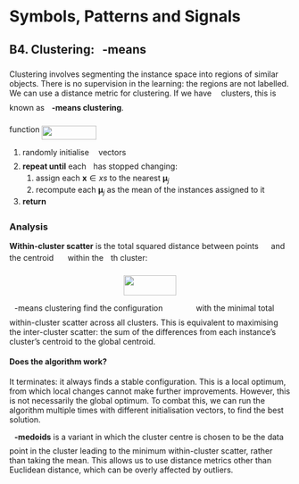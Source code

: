 # Symbols, Patterns and Signals

## B4. Clustering: <img src="/tex/63bb9849783d01d91403bc9a5fea12a2.svg?invert_in_darkmode&sanitize=true" align=middle width=9.075367949999992pt height=22.831056599999986pt/>-means

Clustering involves segmenting the instance space into regions of similar objects. There is no supervision in the learning: the regions are not labelled. We can use a distance metric for clustering. If we have <img src="/tex/63bb9849783d01d91403bc9a5fea12a2.svg?invert_in_darkmode&sanitize=true" align=middle width=9.075367949999992pt height=22.831056599999986pt/> clusters, this is known as **<img src="/tex/63bb9849783d01d91403bc9a5fea12a2.svg?invert_in_darkmode&sanitize=true" align=middle width=9.075367949999992pt height=22.831056599999986pt/>-means clustering**.

function <img src="/tex/4e50773f30bf5d635345035116fe6c80.svg?invert_in_darkmode&sanitize=true" align=middle width=97.36312905pt height=24.65753399999998pt/>

1. randomly initialise <img src="/tex/63bb9849783d01d91403bc9a5fea12a2.svg?invert_in_darkmode&sanitize=true" align=middle width=9.075367949999992pt height=22.831056599999986pt/> vectors <img src="/tex/db23570dd407dca4b949935269d8d766.svg?invert_in_darkmode&sanitize=true" align=middle width=51.760031399999995pt height=14.15524440000002pt/>
2. **repeat until** each <img src="/tex/b10f1a73c4bbb9953fac419cd1828d3c.svg?invert_in_darkmode&sanitize=true" align=middle width=4.650899549999991pt height=14.15524440000002pt/> has stopped changing:
   1. assign each $\mathbf x \in xs$ to the nearest $\mathbf μ_j$
   2. recompute each $\mathbf μ_j$ as the mean of the instances assigned to it
3. **return** <img src="/tex/db23570dd407dca4b949935269d8d766.svg?invert_in_darkmode&sanitize=true" align=middle width=51.760031399999995pt height=14.15524440000002pt/>

### Analysis

**Within-cluster scatter** is the total squared distance between points <img src="/tex/eb9d118bc54ee2366c55493ee8aabe04.svg?invert_in_darkmode&sanitize=true" align=middle width=14.628015599999989pt height=14.611878600000017pt/> and the centroid <img src="/tex/9e98439d61e709ce950ff5b0fdc9f315.svg?invert_in_darkmode&sanitize=true" align=middle width=17.17095434999999pt height=14.15524440000002pt/> within the <img src="/tex/63bb9849783d01d91403bc9a5fea12a2.svg?invert_in_darkmode&sanitize=true" align=middle width=9.075367949999992pt height=22.831056599999986pt/>th cluster: <p align="center"><img src="/tex/7a7b3efd0eb9afced1843f00afee9e2c.svg?invert_in_darkmode&sanitize=true" align=middle width=93.69411975pt height=36.6554298pt/></p>

<img src="/tex/63bb9849783d01d91403bc9a5fea12a2.svg?invert_in_darkmode&sanitize=true" align=middle width=9.075367949999992pt height=22.831056599999986pt/>-means clustering find the configuration <img src="/tex/db23570dd407dca4b949935269d8d766.svg?invert_in_darkmode&sanitize=true" align=middle width=51.760031399999995pt height=14.15524440000002pt/> with the minimal total within-cluster scatter across all clusters. This is equivalent to maximising the inter-cluster scatter: the sum of the differences from each instance’s cluster’s centroid to the global centroid.

#### Does the algorithm work?

It terminates: it always finds a stable configuration. This is a local optimum, from which local changes cannot make further improvements. However, this is not necessarily the global optimum. To combat this, we can run the algorithm multiple times with different initialisation vectors, to find the best solution.

**<img src="/tex/63bb9849783d01d91403bc9a5fea12a2.svg?invert_in_darkmode&sanitize=true" align=middle width=9.075367949999992pt height=22.831056599999986pt/>-medoids** is a variant in which the cluster centre is chosen to be the data point in the cluster leading to the minimum within-cluster scatter, rather than taking the mean. This allows us to use distance metrics other than Euclidean distance, which can be overly affected by outliers.